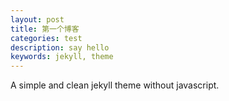 ```yaml
---
layout: post
title: 第一个博客
categories: test
description: say hello
keywords: jekyll, theme
---
```


A simple and clean jekyll theme without javascript.
